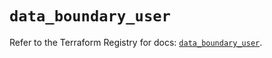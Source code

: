 # `data_boundary_user`

Refer to the Terraform Registry for docs: [`data_boundary_user`](https://registry.terraform.io/providers/hashicorp/boundary/1.1.14/docs/data-sources/user).
